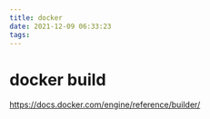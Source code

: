 ```yaml
---
title: docker
date: 2021-12-09 06:33:23
tags:
---
```

# docker build
https://docs.docker.com/engine/reference/builder/